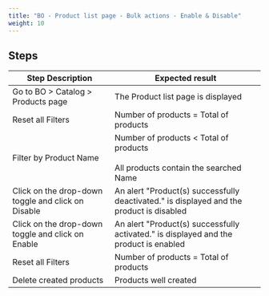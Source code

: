 ```yaml
---
title: "BO - Product list page - Bulk actions - Enable & Disable"
weight: 10
---
```

## Steps
| Step Description | Expected result |
| ----- | ----- |
| Go to BO > Catalog > Products page | The Product list page is displayed |
| Reset all Filters | Number of products = Total of products |
| Filter by Product Name | Number of products < Total of products<br><br>All products contain the searched Name |
| Click on the drop-down toggle and click on Disable | An alert "Product(s) successfully deactivated." is displayed and the product is disabled |
| Click on the drop-down toggle and click on Enable | An alert "Product(s) successfully activated." is displayed and the product is enabled |
| Reset all Filters | Number of products = Total of products |
| Delete created products | Products well created |
